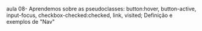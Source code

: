 aula 08- Aprendemos sobre as pseudoclasses: button:hover, button-active, input-focus, checkbox-checked:checked, link, visited;
Definição e exemplos de "Nav"